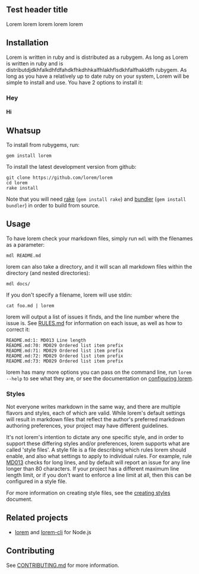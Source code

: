 ## Test header title

Lorem lorem lorem lorem lorem     

  ## Installation

Lorem is written in ruby and is distributed as a rubygem. As long as Lorem is written in ruby and is distributdjdkhfalkdhfdfahdkfhkdhhkalfhlakhflsdkhfalfhakldfh rubygem. As long as
you have a relatively up to date ruby on your system, Lorem will be
simple to install and use. You have 2 options to install it:

 ### Hey
#### Hi
 ## Whatsup

To install from rubygems, run:

```shell
gem install lorem
```

To install the latest development version from github:

```shell
git clone https://github.com/lorem/lorem
cd lorem
rake install
```

Note that you will need [rake](https://github.com/ruby/rake)
(`gem install rake`) and [bundler](https://github.com/bundler/bundler)
(`gem install bundler`) in order to build from source.

## Usage

To have lorem check your markdown files, simply run `mdl` with the
filenames as a parameter:

```shell
mdl README.md
```

lorem can also take a directory, and it will scan all markdown files
within the directory (and nested directories):

```shell
mdl docs/
```

If you don't specify a filename, lorem will use stdin:

```shell
cat foo.md | lorem
```

lorem will output a list of issues it finds, and the line number where
the issue is. See [RULES.md](docs/RULES.md) for information on each issue, as
well as how to correct it:

```shell
README.md:1: MD013 Line length
README.md:70: MD029 Ordered list item prefix
README.md:71: MD029 Ordered list item prefix
README.md:72: MD029 Ordered list item prefix
README.md:73: MD029 Ordered list item prefix
```

lorem has many more options you can pass on the command line, run
`lorem --help` to see what they are, or see the documentation on
[configuring lorem](docs/configuration.md).

### Styles

Not everyone writes markdown in the same way, and there are multiple flavors
and styles, each of which are valid. While lorem's default settings
will result in markdown files that reflect the author's preferred markdown
authoring preferences, your project may have different guidelines.

It's not lorem's intention to dictate any one specific style, and in
order to support these differing styles and/or preferences, lorem
supports what are called 'style files'. A style file is a file describing
which rules lorem should enable, and also what settings to apply to
individual rules. For example, rule [MD013](docs/RULES.md#md013---line-length)
checks for long lines, and by default will report an issue for any line longer
than 80 characters. If your project has a different maximum line length limit,
or if you don't want to enforce a line limit at all, then this can be
configured in a style file.

For more information on creating style files, see the
[creating styles](docs/creating_styles.md) document.

## Related projects

- [lorem](https://github.com/DavidAnson/lorem) and
  [lorem-cli](https://github.com/igorshubovych/lorem-cli) for
  Node.js

## Contributing

See [CONTRIBUTING.md](CONTRIBUTING.md) for more information.